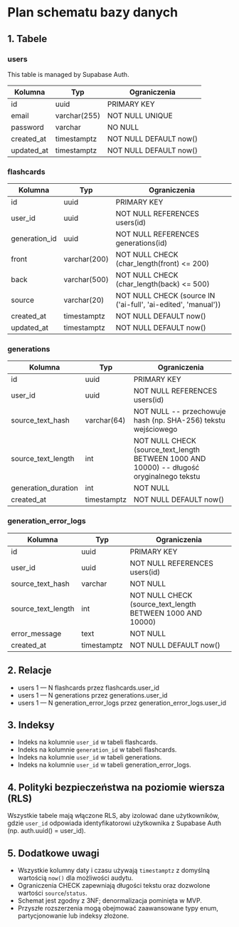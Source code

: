 # Plan schematu bazy danych

## 1. Tabele

### users

This table is managed by Supabase Auth.

| Kolumna    | Typ          | Ograniczenia           |
| ---------- | ------------ | ---------------------- |
| id         | uuid         | PRIMARY KEY            |
| email      | varchar(255) | NOT NULL UNIQUE        |
| password   | varchar      | NO NULL                |
| created_at | timestamptz  | NOT NULL DEFAULT now() |
| updated_at | timestamptz  | NOT NULL DEFAULT now() |

### flashcards

| Kolumna       | Typ          | Ograniczenia                                                  |
| ------------- | ------------ | ------------------------------------------------------------- |
| id            | uuid         | PRIMARY KEY                                                   |
| user_id       | uuid         | NOT NULL REFERENCES users(id)                                 |
| generation_id | uuid         | NOT NULL REFERENCES generations(id)                           |
| front         | varchar(200) | NOT NULL CHECK (char_length(front) <= 200)                    |
| back          | varchar(500) | NOT NULL CHECK (char_length(back) <= 500)                     |
| source        | varchar(20)  | NOT NULL CHECK (source IN ('ai-full', 'ai-edited', 'manual')) |
| created_at    | timestamptz  | NOT NULL DEFAULT now()                                        |
| updated_at    | timestamptz  | NOT NULL DEFAULT now()                                        |

### generations

| Kolumna             | Typ         | Ograniczenia                                                                              |
| ------------------- | ----------- | ----------------------------------------------------------------------------------------- |
| id                  | uuid        | PRIMARY KEY                                                                               |
| user_id             | uuid        | NOT NULL REFERENCES users(id)                                                             |
| source_text_hash    | varchar(64) | NOT NULL -- przechowuje hash (np. SHA-256) tekstu wejściowego                             |
| source_text_length  | int         | NOT NULL CHECK (source_text_length BETWEEN 1000 AND 10000) -- długość oryginalnego tekstu |
| generation_duration | int         | NOT NULL                                                                                  |
| created_at          | timestamptz | NOT NULL DEFAULT now()                                                                    |

### generation_error_logs

| Kolumna            | Typ         | Ograniczenia                                               |
| ------------------ | ----------- | ---------------------------------------------------------- |
| id                 | uuid        | PRIMARY KEY                                                |
| user_id            | uuid        | NOT NULL REFERENCES users(id)                              |
| source_text_hash   | varchar     | NOT NULL                                                   |
| source_text_length | int         | NOT NULL CHECK (source_text_length BETWEEN 1000 AND 10000) |
| error_message      | text        | NOT NULL                                                   |
| created_at         | timestamptz | NOT NULL DEFAULT now()                                     |

## 2. Relacje

- users 1 — N flashcards przez flashcards.user_id
- users 1 — N generations przez generations.user_id
- users 1 — N generation_error_logs przez generation_error_logs.user_id

## 3. Indeksy

- Indeks na kolumnie `user_id` w tabeli flashcards.
- Indeks na kolumnie `generation_id` w tabeli flashcards.
- Indeks na kolumnie `user_id` w tabeli generations.
- Indeks na kolumnie `user_id` w tabeli generation_error_logs.

## 4. Polityki bezpieczeństwa na poziomie wiersza (RLS)

Wszystkie tabele mają włączone RLS, aby izolować dane użytkowników, gdzie `user_id` odpowiada identyfikatorowi użytkownika z Supabase Auth (np. auth.uuid() = user_id).

## 5. Dodatkowe uwagi

- Wszystkie kolumny daty i czasu używają `timestamptz` z domyślną wartością `now()` dla możliwości audytu.
- Ograniczenia CHECK zapewniają długości tekstu oraz dozwolone wartości `source`/`status`.
- Schemat jest zgodny z 3NF; denormalizacja pominięta w MVP.
- Przyszłe rozszerzenia mogą obejmować zaawansowane typy enum, partycjonowanie lub indeksy złożone.
